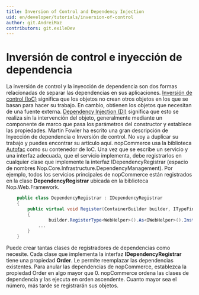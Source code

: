 ```yaml
---
title: Inversion of Control and Dependency Injection
uid: en/developer/tutorials/inversion-of-control
author: git.AndreiMaz
contributors: git.exileDev
---
```


# Inversión de control e inyección de dependencia

La inversión de control y la inyección de dependencia son dos formas relacionadas de separar las dependencias en sus aplicaciones. [Inversión de control (IoC)](https://en.wikipedia.org/wiki/Inversion_of_control) significa que los objetos no crean otros objetos en los que se basan para hacer su trabajo. En cambio, obtienen los objetos que necesitan de una fuente externa. [Dependency Injection (DI)](http://en.wikipedia.org/wiki/Dependency_injection) significa que esto se realiza sin la intervención del objeto, generalmente mediante un componente de marco que pasa los parámetros del constructor y establece las propiedades. Martin Fowler ha escrito una gran descripción de Inyección de dependencia o Inversión de control. No voy a duplicar su trabajo y puedes encontrar su artículo aquí. nopCommerce usa la biblioteca [Autofac](https://autofac.org/) como su contenedor de IoC. Una vez que se escribe un servicio y una interfaz adecuada, que el servicio implementa, debe registrarlos en cualquier clase que implemente la interfaz IDependencyRegistrar (espacio de nombres Nop.Core.Infrastructure.DependencyManagement). Por ejemplo, todos los servicios principales de nopCommerce están registrados en la clase **DependencyRegistrar** ubicada en la biblioteca Nop.Web.Framework.

```csharp
    public class DependencyRegistrar : IDependencyRegistrar
    {
        public virtual void Register(ContainerBuilder builder, ITypeFinder typeFinder, NopConfig config)
        {
                builder.RegisterType<WebHelper>().As<IWebHelper>().InstancePerLifetimeScope();
            ...
        }
    }
```

Puede crear tantas clases de registradores de dependencias como necesite. Cada clase que implementa la interfaz **IDependencyRegistrar** tiene una propiedad **Order**. Le permite reemplazar las dependencias existentes. Para anular las dependencias de nopCommerce, establezca la propiedad Order en algo mayor que 0. nopCommerce ordena las clases de dependencia y las ejecuta en orden ascendente. Cuanto mayor sea el número, más tarde se registrarán sus objetos.
